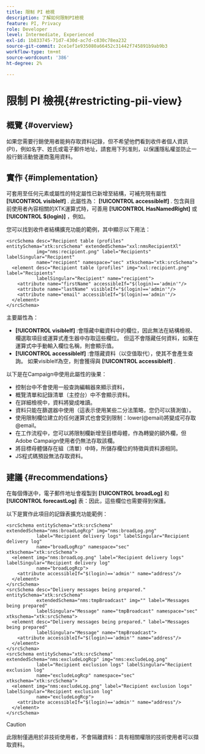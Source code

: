 ```yaml
---
title: 限制 PI 檢視
description: 了解如何限制PI檢視
feature: PI, Privacy
role: Developer
level: Intermediate, Experienced
exl-id: 1b833745-71d7-430d-ac7d-c830c78ea232
source-git-commit: 2ce1ef1e935080a66452c31442f745891b9ab9b3
workflow-type: tm+mt
source-wordcount: '386'
ht-degree: 2%

---
```


# 限制 PI 檢視{#restricting-pii-view}

## 概覽 {#overview}

如果您需要行銷使用者能夠存取資料記錄，但不希望他們看到收件者個人資訊(PI)，例如名字、姓氏或電子郵件地址，請套用下列准則，以保護隱私權並防止一般行銷活動營運商濫用資料。

## 實作 {#implementation}

可套用至任何元素或屬性的特定屬性已新增至結構，可補充現有屬性 **[!UICONTROL visibleIf]** . 此屬性為： **[!UICONTROL accessibleIf]** . 包含與目前使用者內容相關的XTK運算式時，可善用 **[!UICONTROL HasNamedRight]** 或 **[!UICONTROL $(login)]** ，例如。

您可以找到收件者結構擴充功能的範例，其中顯示以下用法：

```
<srcSchema desc="Recipient table (profiles" entitySchema="xtk:srcSchema" extendedSchema="xxl:nmsRecipientXl"
           img="nms:recipient.png" label="Recipients" labelSingular="Recipient"
           name="recipient" namespace="sec" xtkschema="xtk:srcSchema">
  <element desc="Recipient table (profiles" img="xxl:recipient.png" label="Recipients"
           labelSingular="Recipient" name="recipient">
    <attribute name="firstName" accessibleIf="$(login)=='admin'"/>
    <attribute name="lastName" visibleIf="$(login)=='admin'"/>
    <attribute name="email" accessibleIf="$(login)=='admin'"/>
  </element>
</srcSchema>
```

主要屬性為：

* **[!UICONTROL visibleIf]** :會隱藏中繼資料中的欄位，因此無法在結構檢視、欄選取項目或運算式產生器中存取這些欄位。 但這不會隱藏任何資料，如果在運算式中手動輸入欄位名稱，則會顯示值。
* **[!UICONTROL accessibleIf]** :會隱藏資料（以空值取代），使其不會產生查詢。 如果visibleIf為空，則會獲得與 **[!UICONTROL accessibleIf]** .

以下是在Campaign中使用此屬性的後果：

* 控制台中不會使用一般查詢編輯器來顯示資料，
* 概覽清單和記錄清單（主控台）中不會顯示資料。
* 在詳細檢視中，資料將變成唯讀。
* 資料只能在篩選器中使用（這表示使用某些二分法策略，您仍可以猜測值）。
* 使用限制欄位建立的任何運算式也會受到限制：lower(@email)將變成可存取@email。
* 在工作流程中，您可以將限制欄新增至目標母體，作為轉變的額外欄，但Adobe Campaign使用者仍無法存取該欄。
* 將目標母體儲存在組（清單）中時，所儲存欄位的特徵與資料源相同。
* JS程式碼預設無法存取資料。

## 建議 {#recommendations}

在每個傳送中，電子郵件地址會複製到 **[!UICONTROL broadLog]** 和 **[!UICONTROL forecastLog]** 表：因此，這些欄位也需要得到保護。

以下是實作此項目的記錄表擴充功能範例：

```
<srcSchema entitySchema="xtk:srcSchema" extendedSchema="nms:broadLogRcp" img="nms:broadLog.png"
           label="Recipient delivery logs" labelSingular="Recipient delivery log"
           name="broadLogRcp" namespace="sec" xtkschema="xtk:srcSchema">
  <element img="nms:broadLog.png" label="Recipient delivery logs" labelSingular="Recipient delivery log"
           name="broadLogRcp">
    <attribute accessibleIf="$(login)=='admin'" name="address"/>
  </element>
</srcSchema>
<srcSchema desc="Delivery messages being prepared." entitySchema="xtk:srcSchema"
           extendedSchema="nms:tmpBroadcast" img="" label="Messages being prepared"
           labelSingular="Message" name="tmpBroadcast" namespace="sec" xtkschema="xtk:srcSchema">
  <element desc="Delivery messages being prepared." label="Messages being prepared"
           labelSingular="Message" name="tmpBroadcast">
    <attribute accessibleIf="$(login)=='admin'" name="address"/>
  </element>
</srcSchema>
<srcSchema entitySchema="xtk:srcSchema" extendedSchema="nms:excludeLogRcp" img="nms:excludeLog.png"
           label="Recipient exclusion logs" labelSingular="Recipient exclusion log"
           name="excludeLogRcp" namespace="sec" xtkschema="xtk:srcSchema">
  <element img="nms:excludeLog.png" label="Recipient exclusion logs" labelSingular="Recipient exclusion log"
           name="excludeLogRcp">
    <attribute accessibleIf="$(login)=='admin'" name="address"/>
  </element>
</srcSchema>
```

>[!CAUTION]
>
>此限制僅適用於非技術使用者，不會隔離資料：具有相關權限的技術使用者可以擷取資料。
